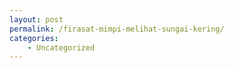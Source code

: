 ```yaml
---
layout: post
permalink: /firasat-mimpi-melihat-sungai-kering/
categories:
    - Uncategorized
---
```


